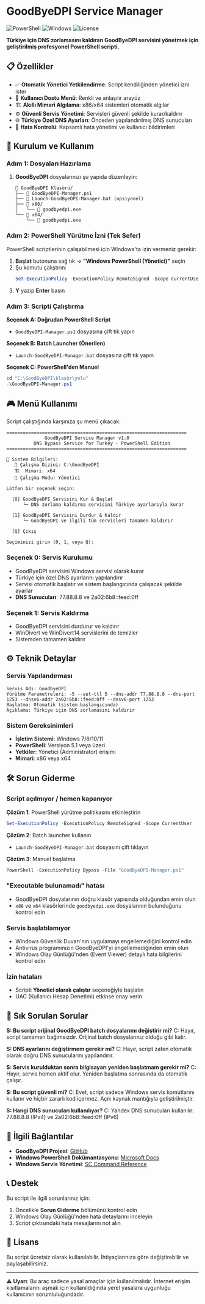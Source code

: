 # GoodByeDPI Service Manager

![PowerShell](https://img.shields.io/badge/PowerShell-5.1+-blue.svg) ![Windows](https://img.shields.io/badge/Platform-Windows-lightgrey.svg) ![License](https://img.shields.io/badge/License-Free-green.svg)


**Türkiye için DNS zorlamasını kaldıran GoodByeDPI servisini yönetmek için geliştirilmiş profesyonel PowerShell scripti.**

## 📋 Özellikler

- ✅ **Otomatik Yönetici Yetkilendirme**: Script kendiliğinden yönetici izni ister
- 🎯 **Kullanıcı Dostu Menü**: Renkli ve anlaşılır arayüz
- 🏗️ **Akıllı Mimari Algılama**: x86/x64 sistemleri otomatik algılar
- ⚙️ **Güvenli Servis Yönetimi**: Servisleri güvenli şekilde kurar/kaldırır
- 🌐 **Türkiye Özel DNS Ayarları**: Önceden yapılandırılmış DNS sunucuları
- 🔧 **Hata Kontrolü**: Kapsamlı hata yönetimi ve kullanıcı bildirimleri

## 🚀 Kurulum ve Kullanım

### Adım 1: Dosyaları Hazırlama
1. **GoodByeDPI** dosyalarınızı şu yapıda düzenleyin:
   ```
   📁 GoodByeDPI Klasörü/
   ├── 📄 GoodByeDPI-Manager.ps1
   ├── 📄 Launch-GoodByeDPI-Manager.bat (opsiyonel)
   ├── 📁 x86/
   │   └── 📄 goodbyedpi.exe
   └── 📁 x64/
       └── 📄 goodbyedpi.exe
   ```

### Adım 2: PowerShell Yürütme İzni (Tek Sefer)
PowerShell scriptlerinin çalışabilmesi için Windows'ta izin vermeniz gerekir:

1. **Başlat** butonuna sağ tık → **"Windows PowerShell (Yönetici)"** seçin
2. Şu komutu çalıştırın:
   ```powershell
   Set-ExecutionPolicy -ExecutionPolicy RemoteSigned -Scope CurrentUser
   ```
3. **Y** yazıp **Enter** basın

### Adım 3: Scripti Çalıştırma

**Seçenek A: Doğrudan PowerShell Script**
- `GoodByeDPI-Manager.ps1` dosyasına çift tık yapın

**Seçenek B: Batch Launcher (Önerilen)**
- `Launch-GoodByeDPI-Manager.bat` dosyasına çift tık yapın

**Seçenek C: PowerShell'den Manuel**
```powershell
cd "C:\GoodByeDPI\klasör\yolu"
.\GoodByeDPI-Manager.ps1
```

## 🎮 Menü Kullanımı

Script çalıştığında karşınıza şu menü çıkacak:

```
==================================================================
              GoodByeDPI Service Manager v1.0
          DNS Bypass Service for Turkey - PowerShell Edition
==================================================================

🔧 Sistem Bilgileri:
   📁 Çalışma Dizini: C:\GoodByeDPI
   🏗️  Mimari: x64
   👤 Çalışma Modu: Yönetici

Lütfen bir seçenek seçin:

  [0] GoodByeDPI Servisini Kur & Başlat
      └─ DNS zorlama kaldırma servisini Türkiye ayarlarıyla kurar

  [1] GoodByeDPI Servisini Durdur & Kaldır  
      └─ GoodByeDPI ve ilgili tüm servisleri tamamen kaldırır

  [Q] Çıkış

Seçiminizi girin (0, 1, veya Q):
```

### Seçenek 0: Servis Kurulumu
- GoodByeDPI servisini Windows servisi olarak kurar
- Türkiye için özel DNS ayarlarını yapılandırır
- Servisi otomatik başlatır ve sistem başlangıcında çalışacak şekilde ayarlar
- **DNS Sunucuları**: 77.88.8.8 ve 2a02:6b8::feed:0ff

### Seçenek 1: Servis Kaldırma
- GoodByeDPI servisini durdurur ve kaldırır
- WinDivert ve WinDivert14 servislerini de temizler
- Sistemden tamamen kaldırır

## ⚙️ Teknik Detaylar

### Servis Yapılandırması
```
Servis Adı: GoodbyeDPI
Yürütme Parametreleri: -5 --set-ttl 5 --dns-addr 77.88.8.8 --dns-port 1253 --dnsv6-addr 2a02:6b8::feed:0ff --dnsv6-port 1253
Başlatma: Otomatik (sistem başlangıcında)
Açıklama: Türkiye için DNS zorlamasını kaldırır
```

### Sistem Gereksinimleri
- **İşletim Sistemi**: Windows 7/8/10/11
- **PowerShell**: Versiyon 5.1 veya üzeri
- **Yetkiler**: Yönetici (Administrator) erişimi
- **Mimari**: x86 veya x64

## 🛠️ Sorun Giderme

### Script açılmıyor / hemen kapanıyor
**Çözüm 1**: PowerShell yürütme politikasını etkinleştirin
```powershell
Set-ExecutionPolicy -ExecutionPolicy RemoteSigned -Scope CurrentUser
```

**Çözüm 2**: Batch launcher kullanın
- `Launch-GoodByeDPI-Manager.bat` dosyasını çift tıklayın

**Çözüm 3**: Manuel başlatma
```powershell
PowerShell -ExecutionPolicy Bypass -File "GoodByeDPI-Manager.ps1"
```

### "Executable bulunamadı" hatası
- GoodByeDPI dosyalarının doğru klasör yapısında olduğundan emin olun
- `x86` ve `x64` klasörlerinde `goodbyedpi.exe` dosyalarının bulunduğunu kontrol edin

### Servis başlatılamıyor
- Windows Güvenlik Duvarı'nın uygulamayı engellemediğini kontrol edin
- Antivirus programınızın GoodByeDPI'yi engellemediğinden emin olun
- Windows Olay Günlüğü'nden (Event Viewer) detaylı hata bilgilerini kontrol edin

### İzin hataları
- Scripti **Yönetici olarak çalıştır** seçeneğiyle başlatın
- UAC (Kullanıcı Hesap Denetimi) etkinse onay verin

## 📝 Sık Sorulan Sorular

**S: Bu script orijinal GoodByeDPI batch dosyalarımı değiştirir mi?**
C: Hayır, script tamamen bağımsızdır. Orijinal batch dosyalarınız olduğu gibi kalır.

**S: DNS ayarlarını değiştirmem gerekir mi?**
C: Hayır, script zaten otomatik olarak doğru DNS sunucularını yapılandırır.

**S: Servis kurulduktan sonra bilgisayarı yeniden başlatmam gerekir mi?**
C: Hayır, servis hemen aktif olur. Yeniden başlatma sonrasında da otomatik çalışır.

**S: Bu script güvenli mi?**
C: Evet, script sadece Windows servis komutlarını kullanır ve hiçbir zararlı kod içermez. Açık kaynak mantığıyla geliştirilmiştir.

**S: Hangi DNS sunucuları kullanılıyor?**
C: Yandex DNS sunucuları kullanılır: 77.88.8.8 (IPv4) ve 2a02:6b8::feed:0ff (IPv6)

## 🔗 İlgili Bağlantılar

- **GoodByeDPI Projesi**: [GitHub](https://github.com/ValdikSS/GoodbyeDPI)
- **Windows PowerShell Dokümantasyonu**: [Microsoft Docs](https://docs.microsoft.com/powershell/)
- **Windows Servis Yönetimi**: [SC Command Reference](https://docs.microsoft.com/windows-server/administration/windows-commands/sc-create)

## 📞 Destek

Bu script ile ilgili sorunlarınız için:
1. Öncelikle **Sorun Giderme** bölümünü kontrol edin
2. Windows Olay Günlüğü'nden hata detaylarını inceleyin
3. Script çıktısındaki hata mesajlarını not alın

## 📄 Lisans

Bu script ücretsiz olarak kullanılabilir. İhtiyaçlarınıza göre değiştirebilir ve paylaşabilirsiniz.

---
**⚠️ Uyarı**: Bu araç sadece yasal amaçlar için kullanılmalıdır. İnternet erişim kısıtlamalarını aşmak için kullanıldığında yerel yasalara uygunluğu kullanıcının sorumluluğundadır.
